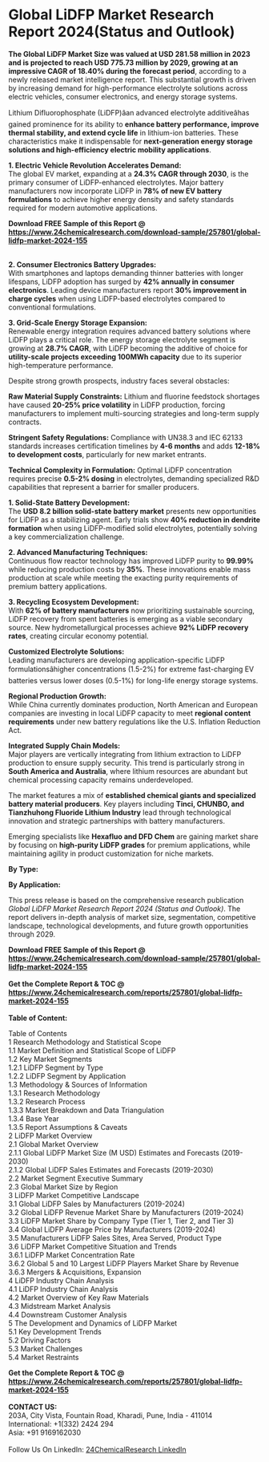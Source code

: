 <h1>Global LiDFP Market Research Report 2024(Status and Outlook)</h1><p><strong>The Global LiDFP Market Size was valued at USD 281.58 million in 2023 and is projected to reach USD 775.73 million by 2029, growing at an impressive CAGR of 18.40% during the forecast period</strong>, according to a newly released market intelligence report. This substantial growth is driven by increasing demand for high-performance electrolyte solutions across electric vehicles, consumer electronics, and energy storage systems.</p><p>Lithium Difluorophosphate (LiDFP)âan advanced electrolyte additiveâhas gained prominence for its ability to <strong>enhance battery performance, improve thermal stability, and extend cycle life</strong> in lithium-ion batteries. These characteristics make it indispensable for <strong>next-generation energy storage solutions and high-efficiency electric mobility applications</strong>.</p><p><strong>1. Electric Vehicle Revolution Accelerates Demand:</strong><br>
The global EV market, expanding at a <strong>24.3% CAGR through 2030</strong>, is the primary consumer of LiDFP-enhanced electrolytes. Major battery manufacturers now incorporate LiDFP in <strong>78% of new EV battery formulations</strong> to achieve higher energy density and safety standards required for modern automotive applications.</p><div><b>Download FREE Sample of this Report @ 
            <a href="https://www.24chemicalresearch.com/download-sample/257801/global-lidfp-market-2024-155">
            https://www.24chemicalresearch.com/download-sample/257801/global-lidfp-market-2024-155</a></b></div><br><p><strong>2. Consumer Electronics Battery Upgrades:</strong><br>
With smartphones and laptops demanding thinner batteries with longer lifespans, LiDFP adoption has surged by <strong>42% annually in consumer electronics</strong>. Leading device manufacturers report <strong>30% improvement in charge cycles</strong> when using LiDFP-based electrolytes compared to conventional formulations.</p><p><strong>3. Grid-Scale Energy Storage Expansion:</strong><br>
Renewable energy integration requires advanced battery solutions where LiDFP plays a critical role. The energy storage electrolyte segment is growing at <strong>28.7% CAGR</strong>, with LiDFP becoming the additive of choice for <strong>utility-scale projects exceeding 100MWh capacity</strong> due to its superior high-temperature performance.</p><p>Despite strong growth prospects, industry faces several obstacles:</p><p><strong>Raw Material Supply Constraints:</strong> Lithium and fluorine feedstock shortages have caused <strong>20-25% price volatility</strong> in LiDFP production, forcing manufacturers to implement multi-sourcing strategies and long-term supply contracts.</p><p><strong>Stringent Safety Regulations:</strong> Compliance with UN38.3 and IEC 62133 standards increases certification timelines by <strong>4-6 months</strong> and adds <strong>12-18% to development costs</strong>, particularly for new market entrants.</p><p><strong>Technical Complexity in Formulation:</strong> Optimal LiDFP concentration requires precise <strong>0.5-2% dosing</strong> in electrolytes, demanding specialized R&amp;D capabilities that represent a barrier for smaller producers.</p><p><strong>1. Solid-State Battery Development:</strong><br>
The <strong>USD 8.2 billion solid-state battery market</strong> presents new opportunities for LiDFP as a stabilizing agent. Early trials show <strong>40% reduction in dendrite formation</strong> when using LiDFP-modified solid electrolytes, potentially solving a key commercialization challenge.</p><p><strong>2. Advanced Manufacturing Techniques:</strong><br>
Continuous flow reactor technology has improved LiDFP purity to <strong>99.99%</strong> while reducing production costs by <strong>35%</strong>. These innovations enable mass production at scale while meeting the exacting purity requirements of premium battery applications.</p><p><strong>3. Recycling Ecosystem Development:</strong><br>
With <strong>62% of battery manufacturers</strong> now prioritizing sustainable sourcing, LiDFP recovery from spent batteries is emerging as a viable secondary source. New hydrometallurgical processes achieve <strong>92% LiDFP recovery rates</strong>, creating circular economy potential.</p><p><strong>Customized Electrolyte Solutions:</strong><br>
	Leading manufacturers are developing application-specific LiDFP formulationsâhigher concentrations (1.5-2%) for extreme fast-charging EV batteries versus lower doses (0.5-1%) for long-life energy storage systems.</p><p><strong>Regional Production Growth:</strong><br>
	While China currently dominates production, North American and European companies are investing in local LiDFP capacity to meet <strong>regional content requirements</strong> under new battery regulations like the U.S. Inflation Reduction Act.</p><p><strong>Integrated Supply Chain Models:</strong><br>
	Major players are vertically integrating from lithium extraction to LiDFP production to ensure supply security. This trend is particularly strong in <strong>South America and Australia</strong>, where lithium resources are abundant but chemical processing capacity remains underdeveloped.</p><p>The market features a mix of <strong>established chemical giants and specialized battery material producers</strong>. Key players including <strong>Tinci, CHUNBO, and Tianzhuhong Fluoride Lithium Industry</strong> lead through technological innovation and strategic partnerships with battery manufacturers.</p><p>Emerging specialists like <strong>Hexafluo and DFD Chem</strong> are gaining market share by focusing on <strong>high-purity LiDFP grades</strong> for premium applications, while maintaining agility in product customization for niche markets.</p><p><strong>By Type:</strong></p><p><strong>By Application:</strong></p><p>This press release is based on the comprehensive research publication <em>Global LiDFP Market Research Report 2024 (Status and Outlook)</em>. The report delivers in-depth analysis of market size, segmentation, competitive landscape, technological developments, and future growth opportunities through 2029.</p><div><b>Download FREE Sample of this Report @ 
            <a href="https://www.24chemicalresearch.com/download-sample/257801/global-lidfp-market-2024-155">
            https://www.24chemicalresearch.com/download-sample/257801/global-lidfp-market-2024-155</a></b></div><br><div><b>Get the Complete Report & TOC @ 
            <a href="https://www.24chemicalresearch.com/reports/257801/global-lidfp-market-2024-155">
            https://www.24chemicalresearch.com/reports/257801/global-lidfp-market-2024-155</a></b></div><br>
            <b>Table of Content:</b><p>Table of Contents<br />
1 Research Methodology and Statistical Scope<br />
1.1 Market Definition and Statistical Scope of LiDFP<br />
1.2 Key Market Segments<br />
1.2.1 LiDFP Segment by Type<br />
1.2.2 LiDFP Segment by Application<br />
1.3 Methodology & Sources of Information<br />
1.3.1 Research Methodology<br />
1.3.2 Research Process<br />
1.3.3 Market Breakdown and Data Triangulation<br />
1.3.4 Base Year<br />
1.3.5 Report Assumptions & Caveats<br />
2 LiDFP Market Overview<br />
2.1 Global Market Overview<br />
2.1.1 Global LiDFP Market Size (M USD) Estimates and Forecasts (2019-2030)<br />
2.1.2 Global LiDFP Sales Estimates and Forecasts (2019-2030)<br />
2.2 Market Segment Executive Summary<br />
2.3 Global Market Size by Region<br />
3 LiDFP Market Competitive Landscape<br />
3.1 Global LiDFP Sales by Manufacturers (2019-2024)<br />
3.2 Global LiDFP Revenue Market Share by Manufacturers (2019-2024)<br />
3.3 LiDFP Market Share by Company Type (Tier 1, Tier 2, and Tier 3)<br />
3.4 Global LiDFP Average Price by Manufacturers (2019-2024)<br />
3.5 Manufacturers LiDFP Sales Sites, Area Served, Product Type<br />
3.6 LiDFP Market Competitive Situation and Trends<br />
3.6.1 LiDFP Market Concentration Rate<br />
3.6.2 Global 5 and 10 Largest LiDFP Players Market Share by Revenue<br />
3.6.3 Mergers & Acquisitions, Expansion<br />
4 LiDFP Industry Chain Analysis<br />
4.1 LiDFP Industry Chain Analysis<br />
4.2 Market Overview of Key Raw Materials<br />
4.3 Midstream Market Analysis<br />
4.4 Downstream Customer Analysis<br />
5 The Development and Dynamics of LiDFP Market <br />
5.1 Key Development Trends<br />
5.2 Driving Factors<br />
5.3 Market Challenges<br />
5.4 Market Restraints<br />
</p><div><b>Get the Complete Report & TOC @ 
            <a href="https://www.24chemicalresearch.com/reports/257801/global-lidfp-market-2024-155">
            https://www.24chemicalresearch.com/reports/257801/global-lidfp-market-2024-155</a></b></div><br><b>CONTACT US:</b><br>
            203A, City Vista, Fountain Road, Kharadi, Pune, India - 411014<br>
            International: +1(332) 2424 294<br>
            Asia: +91 9169162030 <br><br>
            Follow Us On LinkedIn: <a href="https://www.linkedin.com/company/24chemicalresearch/">24ChemicalResearch LinkedIn</a>